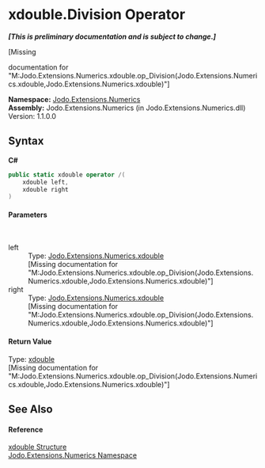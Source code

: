 # xdouble.Division Operator 
 _**\[This is preliminary documentation and is subject to change.\]**_

\[Missing <summary> documentation for "M:Jodo.Extensions.Numerics.xdouble.op_Division(Jodo.Extensions.Numerics.xdouble,Jodo.Extensions.Numerics.xdouble)"\]

**Namespace:**&nbsp;<a href="N_Jodo_Extensions_Numerics">Jodo.Extensions.Numerics</a><br />**Assembly:**&nbsp;Jodo.Extensions.Numerics (in Jodo.Extensions.Numerics.dll) Version: 1.1.0.0

## Syntax

**C#**<br />
``` C#
public static xdouble operator /(
	xdouble left,
	xdouble right
)
```


#### Parameters
&nbsp;<dl><dt>left</dt><dd>Type: <a href="T_Jodo_Extensions_Numerics_xdouble">Jodo.Extensions.Numerics.xdouble</a><br />\[Missing <param name="left"/> documentation for "M:Jodo.Extensions.Numerics.xdouble.op_Division(Jodo.Extensions.Numerics.xdouble,Jodo.Extensions.Numerics.xdouble)"\]</dd><dt>right</dt><dd>Type: <a href="T_Jodo_Extensions_Numerics_xdouble">Jodo.Extensions.Numerics.xdouble</a><br />\[Missing <param name="right"/> documentation for "M:Jodo.Extensions.Numerics.xdouble.op_Division(Jodo.Extensions.Numerics.xdouble,Jodo.Extensions.Numerics.xdouble)"\]</dd></dl>

#### Return Value
Type: <a href="T_Jodo_Extensions_Numerics_xdouble">xdouble</a><br />\[Missing <returns> documentation for "M:Jodo.Extensions.Numerics.xdouble.op_Division(Jodo.Extensions.Numerics.xdouble,Jodo.Extensions.Numerics.xdouble)"\]

## See Also


#### Reference
<a href="T_Jodo_Extensions_Numerics_xdouble">xdouble Structure</a><br /><a href="N_Jodo_Extensions_Numerics">Jodo.Extensions.Numerics Namespace</a><br />